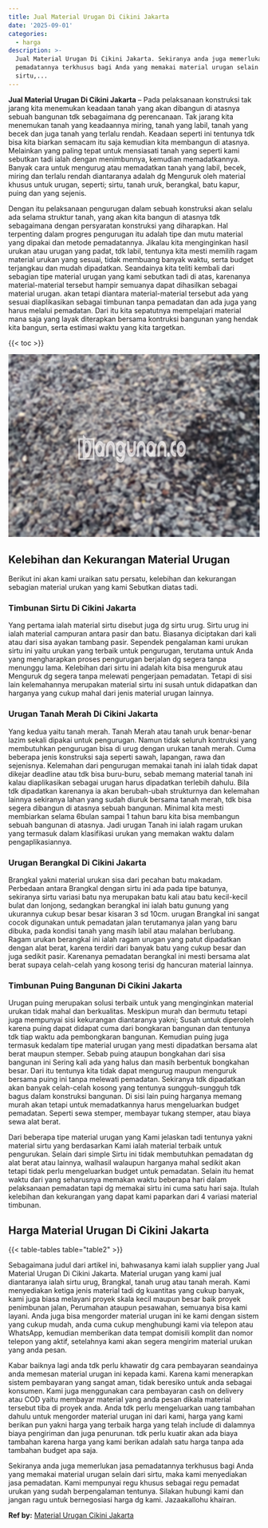 ```yaml
---
title: Jual Material Urugan Di Cikini Jakarta
date: '2025-09-01'
categories:
  - harga
description: >-
  Jual Material Urugan Di Cikini Jakarta. Sekiranya anda juga memerlukan jasa
  pemadatannya terkhusus bagi Anda yang memakai material urugan selain dari
  sirtu,...
---
```


**Jual Material Urugan Di Cikini Jakarta** – Pada pelaksanaan konstruksi tak jarang kita menemukan keadaan tanah yang akan dibangun di atasnya sebuah bangunan tdk sebagaimana dg perencanaan. Tak jarang kita menemukan tanah yang keadaannya miring, tanah yang labil, tanah yang becek dan juga tanah yang terlalu rendah. Keadaan seperti ini tentunya tdk bisa kita biarkan semacam itu saja kemudian kita membangun di atasnya. Melainkan yang paling tepat untuk mensiasati tanah yang seperti kami sebutkan tadi ialah dengan menimbunnya, kemudian memadatkannya. Banyak cara untuk mengurug atau memadatkan tanah yang labil, becek, miring dan terlalu rendah diantaranya adalah dg Menguruk oleh material khusus untuk urugan, seperti; sirtu, tanah uruk, berangkal, batu kapur, puing dan yang sejenis.

Dengan itu pelaksanaan pengurugan dalam sebuah konstruksi akan selalu ada selama struktur tanah, yang akan kita bangun di atasnya tdk sebagaimana dengan persyaratan konstruksi yang diharapkan. Hal terpenting dalam progres pengurugan itu adalah tipe dan mutu material yang dipakai dan metode pemadatannya. Jikalau kita menginginkan hasil urukan atau urugan yang padat, tdk labil, tentunya kita mesti memilih ragam material urukan yang sesuai, tidak membuang banyak waktu, serta budget terjangkau dan mudah dipadatkan. Seandainya kita teliti kembali dari sebagian tipe material urugan yang kami sebutkan tadi di atas, karenanya material-material tersebut hampir semuanya dapat dihasilkan sebagai material urugan. akan tetapi diantara material-material tersebut ada yang sesuai diaplikasikan sebagai timbunan tanpa pemadatan dan ada juga yang harus melalui pemadatan. Dari itu kita sepatutnya mempelajari material mana saja yang layak diterapkan bersama kontruksi bangunan yang hendak kita bangun, serta estimasi waktu yang kita targetkan.

{{< toc >}}

![Jual Material Urugan Di Cikini Jakarta](/images/jual-urugan-08.png)

## Kelebihan dan Kekurangan Material Urugan

Berikut ini akan kami uraikan satu persatu, kelebihan dan kekurangan sebagian material urukan yang kami Sebutkan diatas tadi.

### Timbunan Sirtu Di Cikini Jakarta

Yang pertama ialah material sirtu disebut juga dg sirtu urug. Sirtu urug ini ialah material campuran antara pasir dan batu. Biasanya diciptakan dari kali atau dari sisa ayakan tambang pasir. Sependek pengalaman kami urukan sirtu ini yaitu urukan yang terbaik untuk pengurugan, terutama untuk Anda yang mengharapkan proses pengurugan berjalan dg segera tanpa menunggu lama. Kelebihan dari sirtu ini adalah kita bisa menguruk atau Menguruk dg segera tanpa melewati pengerjaan pemadatan. Tetapi di sisi lain kelemahannya merupakan material sirtu ini susah untuk didapatkan dan harganya yang cukup mahal dari jenis material urugan lainnya.

### Urugan Tanah Merah Di Cikini Jakarta

Yang kedua yaitu tanah merah. Tanah Merah atau tanah uruk benar-benar lazim sekali dipakai untuk pengurugan. Namun tidak seluruh kontruksi yang membutuhkan pengurugan bisa di urug dengan urukan tanah merah. Cuma beberapa jenis konstruksi saja seperti sawah, lapangan, rawa dan sejenisnya. Kelemahan dari pengurugan memakai tanah ini ialah tidak dapat dikejar deadline atau tdk bisa buru-buru, sebab memang material tanah ini kalau diaplikasikan sebagai urugan harus dipadatkan terlebih dahulu. Bila tdk dipadatkan karenanya ia akan berubah-ubah strukturnya dan kelemahan lainnya sekiranya lahan yang sudah diuruk bersama tanah merah, tdk bisa segera dibangun di atasnya sebuah bangunan. Minimal kita mesti membiarkan selama 6bulan sampai 1 tahun baru kita bisa membangun sebuah bangunan di atasnya. Jadi urugan Tanah ini ialah ragam urukan yang termasuk dalam klasifikasi urukan yang memakan waktu dalam pengaplikasiannya.

### Urugan Berangkal Di Cikini Jakarta

Brangkal yakni material urukan sisa dari pecahan batu makadam. Perbedaan antara Brangkal dengan sirtu ini ada pada tipe batunya, sekiranya sirtu variasi batu nya merupakan batu kali atau batu kecil-kecil bulat dan lonjong, sedangkan berangkal ini ialah batu gunung yang ukurannya cukup besar besar kisaran 3 sd 10cm. urugan Brangkal ini sangat cocok digunakan untuk pemadatan jalan terutamanya jalan yang baru dibuka, pada kondisi tanah yang masih labil atau malahan berlubang. Ragam urukan berangkal ini ialah ragam urugan yang patut dipadatkan dengan alat berat, karena terdiri dari banyak batu yang cukup besar dan juga sedikit pasir. Karenanya pemadatan berangkal ini mesti bersama alat berat supaya celah-celah yang kosong terisi dg hancuran material lainnya.

### Timbunan Puing Bangunan Di Cikini Jakarta

Urugan puing merupakan solusi terbaik untuk yang menginginkan material urukan tidak mahal dan berkualitas. Meskipun murah dan bermutu tetapi juga mempunyai sisi kekurangan diantaranya yakni; Susah untuk diperoleh karena puing dapat didapat cuma dari bongkaran bangunan dan tentunya tdk tiap waktu ada pembongkaran bangunan. Kemudian puing juga termasuk kedalam tipe material urugan yang mesti dipadatkan bersama alat berat maupun stemper. Sebab puing ataupun bongkahan dari sisa bangunan ini Sering kali ada yang halus dan masih berbentuk bongkahan besar. Dari itu tentunya kita tidak dapat mengurug maupun menguruk bersama puing ini tanpa melewati pemadatan. Sekiranya tdk dipadatkan akan banyak celah-celah kosong yang tentunya sungguh-sungguh tdk bagus dalam konstruksi bangunan. Di sisi lain puing harganya memang murah akan tetapi untuk memadatkannya harus mengeluarkan budget pemadatan. Seperti sewa stemper, membayar tukang stemper, atau biaya sewa alat berat.

Dari beberapa tipe material urugan yang Kami jelaskan tadi tentunya yakni material sirtu yang berdasarkan Kami ialah material terbaik untuk pengurukan. Selain dari simple Sirtu ini tidak membutuhkan pemadatan dg alat berat atau lainnya, walhasil walaupun harganya mahal sedikit akan tetapi tidak perlu mengeluarkan budget untuk pemadatan. Selain itu hemat waktu dari yang seharusnya memakan waktu beberapa hari dalam pelaksanaan pemadatan tapi dg memakai sirtu ini cuma satu hari saja. Itulah kelebihan dan kekurangan yang dapat kami paparkan dari 4 variasi material timbunan.

## Harga Material Urugan Di Cikini Jakarta

{{< table-tables table="table2" >}}

Sebagaimana judul dari artikel ini, bahwasanya kami ialah supplier yang Jual Material Urugan Di Cikini Jakarta. Material urugan yang kami jual diantaranya ialah sirtu urug, Brangkal, tanah urug atau tanah merah. Kami menyediakan ketiga jenis material tadi dg kuantitas yang cukup banyak, kami juga biasa melayani proyek skala kecil maupun besar baik proyek penimbunan jalan, Perumahan ataupun pesawahan, semuanya bisa kami layani. Anda juga bisa mengorder material urugan ini ke kami dengan sistem yang cukup mudah, anda cuma cukup menghubungi kami via telepon atau WhatsApp, kemudian memberikan data tempat domisili komplit dan nomor telepon yang aktif, setelahnya kami akan segera mengirim material urukan yang anda pesan.

Kabar baiknya lagi anda tdk perlu khawatir dg cara pembayaran seandainya anda memesan material urugan ini kepada kami. Karena kami menerapkan sistem pembayaran yang sangat aman, tidak beresiko untuk anda sebagai konsumen. Kami juga menggunakan cara pembayaran cash on delivery atau COD yaitu membayar material yang anda pesan dikala material tersebut tiba di proyek anda. Anda tdk perlu mengeluarkan uang tambahan dahulu untuk mengorder material urugan ini dari kami, harga yang kami berikan pun yakni harga yang terbaik harga yang telah include di dalamnya biaya pengiriman dan juga penurunan. tdk perlu kuatir akan ada biaya tambahan karena harga yang kami berikan adalah satu harga tanpa ada tambahan budget apa saja.

Sekiranya anda juga memerlukan jasa pemadatannya terkhusus bagi Anda yang memakai material urugan selain dari sirtu, maka kami menyediakan jasa pemadatan. Kami mempunyai regu khusus sebagai regu pemadat urukan yang sudah berpengalaman tentunya. Silakan hubungi kami dan jangan ragu untuk bernegosiasi harga dg kami. Jazaakallohu khairan.

**Ref by:** [Material Urugan Cikini Jakarta](https://id.wikipedia.org/wiki/Material)
